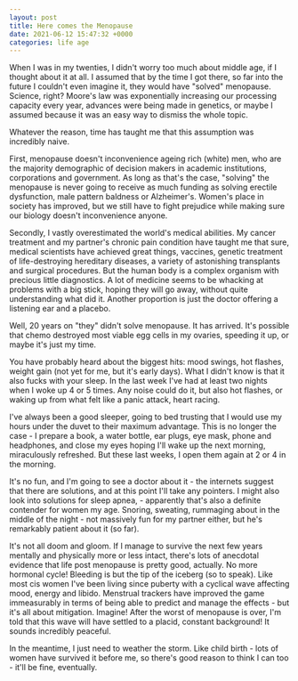 ```yaml
---
layout: post
title: Here comes the Menopause 
date: 2021-06-12 15:47:32 +0000
categories: life age
---
```

When I was in my twenties, I didn't worry too much about middle age, if I thought about it at all. I assumed that by the time I got there, so far into the future I couldn't even imagine it, they would have "solved" menopause. Science, right? Moore's law was exponentially increasing our processing capacity every year, advances were being made in genetics, or maybe I assumed because it was an easy way to dismiss the whole topic.

Whatever the reason, time has taught me that this assumption was incredibly naive.

First, menopause doesn't inconvenience ageing rich (white) men, who are the majority demographic of decision makers in academic institutions, corporations and government. As long as that's the case, "solving" the menopause is never going to receive as much funding as solving erectile dysfunction, male pattern baldness or Alzheimer's. Women's place in society has improved, but we still have to fight prejudice while making sure our biology doesn't inconvenience anyone.

Secondly, I vastly overestimated the world's medical abilities. My cancer treatment and my partner's chronic pain condition have taught me that sure, medical scientists have achieved great things, vaccines, genetic treatment of life-destroying hereditary diseases, a variety of astonishing transplants and surgical procedures. But the human body is a complex organism with precious little diagnostics. A lot of medicine seems to be whacking at problems with a big stick, hoping they will go away, without quite understanding what did it. Another proportion is just the doctor offering a listening ear and a placebo.

Well, 20 years on "they" didn't solve menopause. It has arrived. It's possible that chemo destroyed most viable egg cells in my ovaries, speeding it up, or maybe it's just my time.

You have probably heard about the biggest hits: mood swings, hot flashes, weight gain (not yet for me, but it's early days). What I didn't know is that it also fucks with your sleep.  In the last week I've had at least two nights when I woke up 4 or 5 times. Any noise could do it, but also hot flashes, or waking up from what felt like a panic attack, heart racing.

I've always been a good sleeper, going to bed trusting that I would use my hours under the duvet to their maximum advantage. This is no longer the case - I prepare a book, a water bottle, ear plugs, eye mask, phone and headphones, and close my eyes hoping I'll wake up the next morning, miraculously refreshed. But these last weeks, I open them again at 2 or 4 in the morning.

It's no fun, and I'm going to see a doctor about it - the internets suggest that there are solutions, and at this point I'll take any pointers. I might also look into solutions for sleep apnea, - apparently that's also a definite contender for women my age. Snoring, sweating, rummaging about in the middle of the night - not massively fun for my partner either, but he's remarkably patient about it (so far).

It's not all doom and gloom. If I manage to survive the next few years mentally and physically more or less intact, there's lots of anecdotal evidence that life post menopause is pretty good, actually. No more hormonal cycle! Bleeding is but the tip of the iceberg (so to speak). Like most cis women I've been living since puberty with a cyclical wave affecting mood, energy and libido.  Menstrual trackers have improved the game immeasurably in terms of being able to predict and manage the effects - but it's all about mitigation. Imagine! After the worst of menopause is over, I'm told that this wave will have settled to a placid, constant background! It sounds incredibly peaceful.

In the meantime, I just need to weather the storm. Like child birth - lots of women have survived it before me, so there's good reason to think I can too - it'll be fine, eventually.
